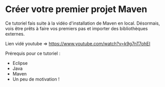# Créer votre premier projet Maven

Ce tutoriel fais suite à la vidéo d'installation de Maven en local.
Désormais, vois être prêts à faire vos premiers pas et importer des bibliothèques externes.

Lien vidé youtube => https://www.youtube.com/watch?v=k9g7nT7ohEI

Prérequis pour ce tutoriel :
- Eclipse
- Java
- Maven
- Un peu de motivation !
